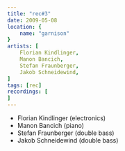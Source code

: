 ```yaml
---
title: "rec#3"
date: 2009-05-08
location: {
    name: "garnison"
}
artists: [
    Florian Kindlinger,
    Manon Bancich,
    Stefan Fraunberger,
    Jakob Schneidewind,
]
tags: [rec]
recordings: [
]
---
```

- Florian Kindlinger (electronics)
- Manon Bancich (piano)
- Stefan Fraunberger (double bass)
- Jakob Schneidewind (double bass)

